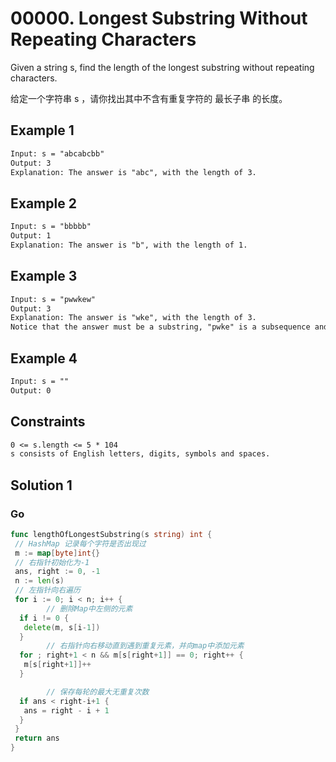 # 00000. Longest Substring Without Repeating Characters

Given a string s, find the length of the longest substring without repeating characters.

给定一个字符串 s ，请你找出其中不含有重复字符的 最长子串 的长度。

## Example 1

```txt
Input: s = "abcabcbb"
Output: 3
Explanation: The answer is "abc", with the length of 3.
```

## Example 2

```txt
Input: s = "bbbbb"
Output: 1
Explanation: The answer is "b", with the length of 1.
```

## Example 3

```txt
Input: s = "pwwkew"
Output: 3
Explanation: The answer is "wke", with the length of 3.
Notice that the answer must be a substring, "pwke" is a subsequence and not a substring.
```

## Example 4

```txt
Input: s = ""
Output: 0
```

## Constraints

```txt
0 <= s.length <= 5 * 104
s consists of English letters, digits, symbols and spaces.
```

## Solution 1

### Go

```go
func lengthOfLongestSubstring(s string) int {
 // HashMap 记录每个字符是否出现过
 m := map[byte]int{}
 // 右指针初始化为-1
 ans, right := 0, -1
 n := len(s)
 // 左指针向右遍历
 for i := 0; i < n; i++ {
        // 删除Map中左侧的元素
  if i != 0 {
   delete(m, s[i-1])
  }
        // 右指针向右移动直到遇到重复元素，并向map中添加元素
  for ; right+1 < n && m[s[right+1]] == 0; right++ {
   m[s[right+1]]++
  }

        // 保存每轮的最大无重复次数
  if ans < right-i+1 {
   ans = right - i + 1
  }
 }
 return ans
}
```
